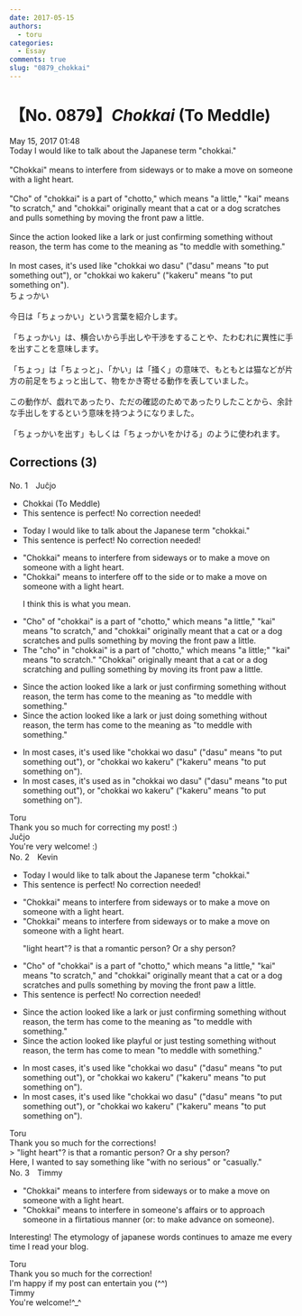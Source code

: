 ```yaml
---
date: 2017-05-15
authors:
  - toru
categories:
  - Essay
comments: true
slug: "0879_chokkai"
---
```


# 【No. 0879】<strong><em>Chokkai</strong></em> (To Meddle)
<div class="date">May 15, 2017 01:48</div>
<div id="post"><div id="body_show_ori">
Today I would like to talk about the Japanese term "chokkai."<br/><br/>"Chokkai" means to interfere from sideways or to make a move on someone with a light heart.<br/><br/>"Cho" of "chokkai" is a part of "chotto," which means "a little," "kai" means "to scratch," and "chokkai" originally meant that a cat or a dog scratches and pulls something by moving the front paw a little.<br/><br/>Since the action looked like a lark or just confirming something without reason, the term has come to the meaning as "to meddle with something."<br/><br/>In most cases, it's used like "chokkai wo dasu" ("dasu" means "to put something out"), or "chokkai wo kakeru" ("kakeru" means "to put something on").
</div></div>

<!-- more -->

<div id="post_ja"><div id="body_show_mo">
ちょっかい<br/><br/>今日は「ちょっかい」という言葉を紹介します。<br/><br/>「ちょっかい」は、横合いから手出しや干渉をすることや、たわむれに異性に手を出すことを意味します。<br/><br/>「ちょっ」は「ちょっと」、「かい」は「掻く」の意味で、もともとは猫などが片方の前足をちょっと出して、物をかき寄せる動作を表していました。<br/><br/>この動作が、戯れであったり、ただの確認のためであったりしたことから、余計な手出しをするという意味を持つようになりました。<br/><br/>「ちょっかいを出す」もしくは「ちょっかいをかける」のように使われます。
</div></div>

## Corrections (3)
<div id="block"><div class="first_name"> No. 1　<span class="just_name">Juĉjo</span></div><div id="block2">
<ul class="correction_field">
<li class="incorrect">Chokkai (To Meddle)</li>
<li class="corrected perfect">This sentence is perfect! No correction needed!</li>
</ul>
<ul class="correction_field">
<li class="incorrect">Today I would like to talk about the Japanese term "chokkai."</li>
<li class="corrected perfect">This sentence is perfect! No correction needed!</li>
</ul>
<ul class="correction_field">
<li class="incorrect">"Chokkai" means to interfere from sideways or to make a move on someone with a light heart.</li>
<li class="corrected correct">
"Chokkai" means to interfere<span class="f_blue"> off to the side</span> or to make a move on someone with a light heart.
<p class="correction_comment">I think this is what you mean.</p>
</li>
</ul>
<ul class="correction_field">
<li class="incorrect">"Cho" of "chokkai" is a part of "chotto," which means "a little," "kai" means "to scratch," and "chokkai" originally meant that a cat or a dog scratches and pulls something by moving the front paw a little.</li>
<li class="corrected correct">
<span class="f_red">The </span>"cho" <span class="f_blue">in</span> "chokkai" is a part of "chotto," which means "a little;" "kai" means "to scratch." "<span class="f_red">C</span>hokkai" originally meant <span class="sline">that</span> a cat or a dog scratch<span class="f_blue">ing</span> and pull<span class="f_blue">ing</span> something by moving <span class="f_blue">its</span> front paw a little.
</li>
</ul>
<ul class="correction_field">
<li class="incorrect">Since the action looked like a lark or just confirming something without reason, the term has come to the meaning as "to meddle with something."</li>
<li class="corrected correct">
Since the action looked like a lark or just <span class="f_blue">doing</span> something without reason, the term has come to the meaning <span class="f_gray">as </span>"to meddle with something."
</li>
</ul>
<ul class="correction_field">
<li class="incorrect">In most cases, it's used like "chokkai wo dasu" ("dasu" means "to put something out"), or "chokkai wo kakeru" ("kakeru" means "to put something on").</li>
<li class="corrected correct">
In most cases, it's used <span class="f_blue">as in</span> "chokkai wo dasu" ("dasu" means "to put something out"), or "chokkai wo kakeru" ("kakeru" means "to put something on").
</li>
</ul>
</div><div class="name"><span class="just_name">Toru</span><br>
Thank you so much for correcting my post! :)
</div>
<div class="name"><span class="just_name">Juĉjo</span><br>
You're very welcome! :)
</div>
</div>
<div id="block"><div class="first_name"> No. 2　<span class="just_name">Kevin</span></div><div id="block2">
<ul class="correction_field">
<li class="incorrect">Today I would like to talk about the Japanese term "chokkai."</li>
<li class="corrected perfect">This sentence is perfect! No correction needed!</li>
</ul>
<ul class="correction_field">
<li class="incorrect">"Chokkai" means to interfere from sideways or to make a move on someone with a light heart.</li>
<li class="corrected correct">
"Chokkai" means to interfere <span class="sline">from</span> sideways or to make a move on someone with a light heart.
<p class="correction_comment">"light heart"? is that a romantic person? Or a shy person?</p>
</li>
</ul>
<ul class="correction_field">
<li class="incorrect">"Cho" of "chokkai" is a part of "chotto," which means "a little," "kai" means "to scratch," and "chokkai" originally meant that a cat or a dog scratches and pulls something by moving the front paw a little.</li>
<li class="corrected perfect">This sentence is perfect! No correction needed!</li>
</ul>
<ul class="correction_field">
<li class="incorrect">Since the action looked like a lark or just confirming something without reason, the term has come to the meaning as "to meddle with something."</li>
<li class="corrected correct">
Since the action looked like <span class="f_blue">playful</span> or just <span class="f_blue">testing</span> something without reason, the term has come to <span class="f_red">mean</span> "to meddle with something."
</li>
</ul>
<ul class="correction_field">
<li class="incorrect">In most cases, it's used like "chokkai wo dasu" ("dasu" means "to put something out"), or "chokkai wo kakeru" ("kakeru" means "to put something on").</li>
<li class="corrected correct">
In most cases, it's used like "chokkai wo dasu" ("dasu" means "to put something out"), or "chokkai wo kakeru" ("kakeru" means "to put something on").
</li>
</ul>
</div><div class="name"><span class="just_name">Toru</span><br>
Thank you so much for the corrections!<br/>&gt; "light heart"? is that a romantic person? Or a shy person?<br/>Here, I wanted to say something like "with no serious" or "casually."
</div>
</div>
<div id="block"><div class="first_name"> No. 3　<span class="just_name">Timmy</span></div><div id="block2">
<ul class="correction_field">
<li class="incorrect">"Chokkai" means to interfere from sideways or to make a move on someone with a light heart.</li>
<li class="corrected correct">
"Chokkai" means to interfere <span class="f_blue">in someone's affairs</span> or to <span class="f_blue">approach</span> someone <span class="f_blue">in</span> a <span class="f_blue">flirtatious manner </span>(or: <span class="f_blue">to make advance on someone</span>).
</li>
</ul>
<p class="comment_small">
 Interesting! The etymology of japanese words continues to amaze me every time I read your blog.
</p>

</div><div class="name"><span class="just_name">Toru</span><br>
Thank you so much for the correction!<br/>I'm happy if my post can entertain you (^^)
</div>
<div class="name"><span class="just_name">Timmy</span><br>
You're welcome!^_^
</div>
</div>
